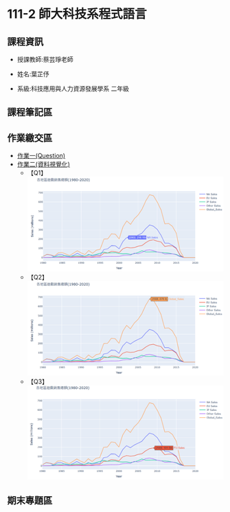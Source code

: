 # 111-2 師大科技系程式語言

## 課程資訊

- 授課教師:蔡芸琤老師

- 姓名:葉芷伃

- 系級:科技應用與人力資源發展學系 二年級

## 課程筆記區
## 作業繳交區

- [作業一(Question)](https://github.com/Una-Yeh/PL/blob/main/hw1/hw1.ipynb)
- [作業二(資料視覺化)](https://github.com/Una-Yeh/PL/blob/main/hw2/hw2.ipynb)
  - 【Q1】
![1](https://github.com/Una-Yeh/PL/blob/main/hw2/1.PNG)
  - 【Q2】
![2](https://github.com/Una-Yeh/PL/blob/main/hw2/2.PNG)
  - 【Q3】
![3](https://github.com/Una-Yeh/PL/blob/main/hw2/3.PNG)

## 期末專題區